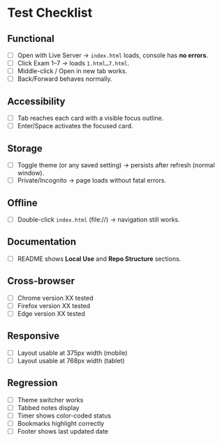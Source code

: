 # Test Checklist

## Functional
- [ ] Open with Live Server → `index.html` loads, console has **no errors**.
- [ ] Click Exam 1–7 → loads `1.html…7.html`.
- [ ] Middle-click / Open in new tab works.
- [ ] Back/Forward behaves normally.

## Accessibility
- [ ] Tab reaches each card with a visible focus outline.
- [ ] Enter/Space activates the focused card.

## Storage
- [ ] Toggle theme (or any saved setting) → persists after refresh (normal window).
- [ ] Private/Incognito → page loads without fatal errors.

## Offline
- [ ] Double-click `index.html` (file://) → navigation still works.

## Documentation
- [ ] README shows **Local Use** and **Repo Structure** sections.

## Cross-browser
- [ ] Chrome version XX tested
- [ ] Firefox version XX tested
- [ ] Edge version XX tested

## Responsive
- [ ] Layout usable at 375px width (mobile)
- [ ] Layout usable at 768px width (tablet)

## Regression
- [ ] Theme switcher works
- [ ] Tabbed notes display
- [ ] Timer shows color-coded status
- [ ] Bookmarks highlight correctly
- [ ] Footer shows last updated date
